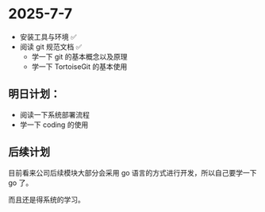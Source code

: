 # 2025-7-7

- 安装工具与环境 ✅
- 阅读 git 规范文档 ✅
  - 学一下 git 的基本概念以及原理
  - 学一下 TortoiseGit 的基本使用

## 明日计划：

- 阅读一下系统部署流程
- 学一下 coding 的使用

## 后续计划

目前看来公司后续模块大部分会采用 go 语言的方式进行开发，所以自己要学一下 go 了。

而且还是得系统的学习。

